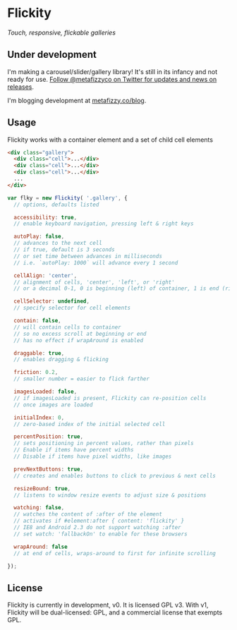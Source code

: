 # Flickity

_Touch, responsive, flickable galleries_

## Under development

I'm making a carousel/slider/gallery library! It's still in its infancy and not ready for use. [Follow @metafizzyco on Twitter for updates and news on releases](https://twitter.com/metafizzyco).

I'm blogging development at [metafizzy.co/blog](http://metafizzy.co/blog).

## Usage

Flickity works with a container element and a set of child cell elements

``` html
<div class="gallery">
  <div class="cell">...</div>
  <div class="cell">...</div>
  <div class="cell">...</div>
  ...
</div>
```

``` js
var flky = new Flickity( '.gallery', {
  // options, defaults listed

  accessibility: true,
  // enable keyboard navigation, pressing left & right keys

  autoPlay: false,
  // advances to the next cell
  // if true, default is 3 seconds
  // or set time between advances in milliseconds
  // i.e. `autoPlay: 1000` will advance every 1 second

  cellAlign: 'center',
  // alignment of cells, 'center', 'left', or 'right'
  // or a decimal 0-1, 0 is beginning (left) of container, 1 is end (right)

  cellSelector: undefined,
  // specify selector for cell elements

  contain: false,
  // will contain cells to container
  // so no excess scroll at beginning or end
  // has no effect if wrapAround is enabled

  draggable: true,
  // enables dragging & flicking

  friction: 0.2,
  // smaller number = easier to flick farther

  imagesLoaded: false,
  // if imagesLoaded is present, Flickity can re-position cells
  // once images are loaded

  initialIndex: 0,
  // zero-based index of the initial selected cell

  percentPosition: true,
  // sets positioning in percent values, rather than pixels
  // Enable if items have percent widths
  // Disable if items have pixel widths, like images

  prevNextButtons: true,
  // creates and enables buttons to click to previous & next cells

  resizeBound: true,
  // listens to window resize events to adjust size & positions

  watching: false,
  // watches the content of :after of the element
  // activates if #element:after { content: 'flickity' }
  // IE8 and Android 2.3 do not support watching :after
  // set watch: 'fallbackOn' to enable for these browsers

  wrapAround: false
  // at end of cells, wraps-around to first for infinite scrolling

});
```

## License

Flickity is currently in development, v0. It is licensed GPL v3. With v1, Flickity will be dual-licensed: GPL, and a commercial license that exempts GPL.

